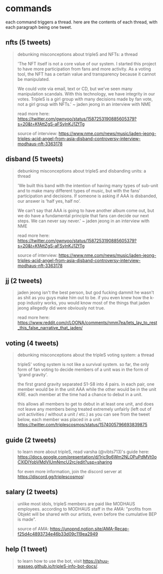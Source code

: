 # commands
each command triggers a thread. here are the contents of each thread, with each paragraph being one tweet.

## nfts (5 tweets)
> debunking misconceptions about tripleS and NFTs: a thread
>
> 'The NFT itself is not a core value of our system. I started this project to have more participation from fans and more activity. As a voting tool, the NFT has a certain value and transparency because it cannot be manipulated. 
>
> We could vote via email, text or CD, but we’ve seen many manipulation scandals. With this technology, we have integrity in our votes. TripleS is a girl group with many decisions made by fan vote, not a girl group with NFTs.' ~ jaden jeong in an interview with NME
>
> read more here: https://twitter.com/gwnyoo/status/1587253190885605379?s=20&t=KfAttZgS-aFSylnKJ1ZfTg
>
> source of interview: https://www.nme.com/news/music/jaden-jeong-triples-acid-angel-from-asia-disband-controversy-interview-modhaus-nft-3363178

## disband (5 tweets)
> debunking misconceptions about tripleS and disbanding units: a thread
>
> 'We built this band with the intention of having many types of sub-unit and to make many different types of music, but with the fans’ participation and decisions. If someone is asking if AAA is disbanded, our answer is ‘half yes, half no’. 
>
> We can’t say that AAA is going to have another album come out, but we do have a fundamental principle that fans can decide our next steps. We can never say never.' ~ jaden jeong in an interview with NME
>
> read more here: https://twitter.com/gwnyoo/status/1587253190885605379?s=20&t=KfAttZgS-aFSylnKJ1ZfTg
>
> source of interview: https://www.nme.com/news/music/jaden-jeong-triples-acid-angel-from-asia-disband-controversy-interview-modhaus-nft-3363178

## jj (2 tweets)
> jaden jeong isn't the best person, but god fucking dammit he wasn't as shit as you guys make him out to be. if you even knew how the k-pop industry works, you would know most of the things that jaden jeong allegedly did were obviously not true.
>
> read more here: https://www.reddit.com/r/LOONA/comments/nmm7ea/lets_lay_to_rest_this_false_narrative_that_jaden/

## voting (4 tweets)
> debunking misconceptions about the tripleS voting system: a thread
>
> tripleS' voting system is not like a survival system. so far, the only form of fan voting to decide members of a unit was in the form of 'grand gravity'. 
>
> the first grand gravity separated S1-S8 into 4 pairs. in each pair, one member would be in the unit AAA while the other would be in the unit KRE. each member at the time had a chance to debut in a unit. 
>
> this allows all members to get to debut in at least one unit, and does not leave any members being treated extremely unfairly (left out of unit activities / without a unit / etc.) as you can see from the tweet below, each member was placed in a unit. https://twitter.com/triplescosmos/status/1574005796693839875

## guide (2 tweets)
> to learn more about tripleS, read varsha (@vibts713)'s guide here: https://docs.google.com/presentation/d/1rjc9o6Wm2NLOPuPdMVt0oCXIDIYobVMdVIUmNmcU2rc/edit?usp=sharing
>
> for even more information, join the discord server at https://discord.gg/triplescosmos!

## salary (2 tweets)
> unlike most idols, tripleS members are paid like MODHAUS employees. according to MODHAUS staff in the AMA: "profits from Objekt will be shared with our artists, even before the cumulative BEP is made".
>
> source of AMA: https://unopnd.notion.site/AMA-Recap-f25d4c4893734e46b33d09c119ea2949

## help (1 tweet)
> to learn how to use the bot, visit https://shuu-wasseo.github.io/tripleS-info-bot-docs/.
